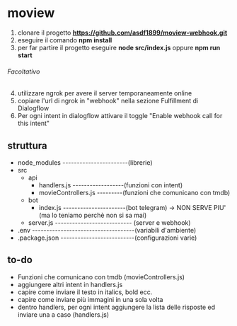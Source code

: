 # moview

1. clonare il progetto **https://github.com/asdf1899/moview-webhook.git**
2. eseguire il comando **npm install**
3. per far partire il progetto eseguire **node src/index.js** oppure **npm run start**
###### Facoltativo
4. utilizzare ngrok per avere il server temporaneamente online
6. copiare l'url di ngrok in "webhook" nella sezione Fulfillment di Dialogflow
7. Per ogni intent in dialogflow attivare il toggle "Enable webhook call for this intent"

## struttura

- node_modules -----------------------(librerie) 
- src
  - api
    - handlers.js ------------------(funzioni con intent)
    - movieControllers.js ---------(funzioni che comunicano con tmdb)
  - bot
    - index.js ----------------------(bot telegram) -> NON SERVE PIU' (ma lo teniamo perchè non si sa mai)
  - server.js --------------------------- (server e webhook)
- .env ------------------------------------(variabili d'ambiente)
- .package.json --------------------------(configurazioni varie)


## to-do

- Funzioni che comunicano con tmdb (movieControllers.js)
- aggiungere altri intent in handlers.js
- capire come inviare il testo in italics, bold ecc.
- capire come inviare più immagini in una sola volta
- dentro handlers, per ogni intent aggiungere la lista delle risposte ed inviare una a caso (handlers.js) 